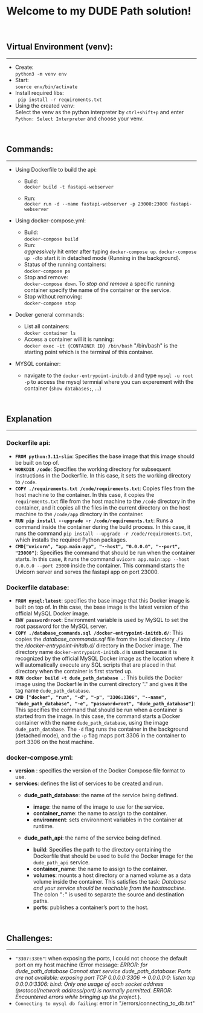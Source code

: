 # Welcome to my DUDE Path solution!

<br>


## Virtual Environment (venv):
___
+ Create: <br>
    ```python3 -m venv env```
+ Start: <br>
    ```source env/bin/activate```
+ Install required libs: <br>
    ```	pip install -r requirements.txt```
+ Using the created venv: <br>
    Select the venv as the python interpreter by `ctrl+shift+p` and enter `Python: Select Interpreter` and choose your venv.  

<br>

##  Commands:
___
+ Using Dockerfile to build the api:
    + Build: <br>
    `docker build -t fastapi-webserver`

    + Run: <br>
    ``` docker run -d --name fastapi-webserver -p 23000:23000 fastapi-webserver ```

+ Using docker-compose.yml:
    + Build: <br>
        `docker-compose build`
    + Run: <br>
        *aggressively* hit enter after typing `docker-compose up`.
        `docker-compose up -d`to start it in detached mode (Running in the background).
    + Status of the running containers: <br>
        `docker-compose ps`
    + Stop and remove: <br>
        `docker-compose down`. To *stop and remove* a specific running container specify the name of the container or the service.
    + Stop without removing: <br>
        `docker-compose stop`

+ Docker general commands:
    + List all containers: <br>
        `docker container ls`
    + Access a container will it is running: <br>
        `docker exec -it {CONTAINER ID} /bin/bash` "/bin/bash" is the starting point which is the terminal of this container.

+ MYSQL container:
    + navigate to the `docker-entrypoint-initdb.d` and type `mysql -u root -p` to access the mysql termnial where you can experement with the container (`show databases;`, ...)



<br>

## Explanation
___

### Dockerfile api:

+ **`FROM python:3.11-slim`**: Specifies the base image that this image should be built on top of.
+ **`WORKDIR /code`**: Specifies the working directory for subsequent instructions in the Dockerfile. In this case, it sets the working directory to `/code`.
+ **`COPY ./requirements.txt /code/requirements.txt`**: Copies files from the host machine to the container. In this case, it copies the `requirements.txt` file from the host machine to the `/code` directory in the container, and it copies all the files in the current directory on the host machine to the `/code/app` directory in the container.
+ **`RUN pip install --upgrade -r /code/requirements.txt`**: Runs a command inside the container during the build process. In this case, it runs the command `pip install --upgrade -r /code/requirements.txt`, which installs the required Python packages.
+ **`CMD["uvicorn", "app.main:app", "--host", "0.0.0.0", "--port", "23000"]`**: Specifies the command that should be run when the container starts. In this case, it runs the command `uvicorn app.main:app --host 0.0.0.0 --port 23000` inside the container. This command starts the Uvicorn server and serves the fastapi app on port 23000.


### Dockerfile database:
+ **`FROM mysql:latest`**: specifies the base image that this Docker image is built on top of. In this case, the base image is the latest version of the official MySQL Docker image.
+ **`ENV password=root`**: Environment variable is used by MySQL to set the root password for the MySQL server.
+ **`COPY ./database_commands.sql /docker-entrypoint-initdb.d/`**: This copies the *database_commands.sql* file from the local directory ./ into the */docker-entrypoint-initdb.d/* directory in the Docker image. The directory name `docker-entrypoint-initdb.d` is used because it is recognized by the official MySQL Docker image as the location where it will automatically execute any SQL scripts that are placed in that directory when the container is first started up.
+ **`RUN docker build -t dude_path_database .`**: This builds the Docker image using the Dockerfile in the current directory "." and gives it the tag name `dude_path_database`.
+ **`CMD ["docker", "run", "-d", "-p", "3306:3306", "--name", "dude_path_database", "-e", "password=root", "dude_path_database"]`**: This specifies the command that should be run when a container is started from the image. In this case, the command starts a Docker container with the name `dude_path_database`, using the image `dude_path_database`. The `-d` flag runs the container in the background (detached mode), and the `-p` flag maps port 3306 in the container to port 3306 on the host machine.


### docker-compose.yml:
+ **version** : specifies the version of the Docker Compose file format to use.
+ **services**: defines the list of services to be created and run.
    + **dude_path_database**: the name of the service being defined.
        + **image**: the name of the image to use for the service.
        + **container_name**: the name to assign to the container.
        + **environment**: sets environment variables in the container at runtime. 

    + **dude_path_api**: the name of the service being defined.
        + **build**: Specifies the path to the directory containing the Dockerfile that should be used to build the Docker image for the `dude_path_api` service.
        + **container_name**: the name to assign to the container.
        + **volumes**: mounts a host directory or a named volume as a data volume inside the container. This satisfies the task: *Database and your service should be reachable from the hostmachine*. The colon "`:`" is used to separate the source and destination paths.
        + **ports**: publishes a container’s port to the host.


<br>

## Challenges:
___

+ `"3307:3306"`: when exposing the ports, I could not choose the default port on my host machine (Error message: *ERROR: for dude_path_database  Cannot start service dude_path_database: Ports are not available: exposing port TCP 0.0.0.0:3306 -> 0.0.0.0:0: listen tcp 0.0.0.0:3306: bind: Only one usage of each socket address (protocol/network address/port) is normally permitted. ERROR: Encountered errors while bringing up the project.*).
+ `Connecting to mysql db failing`: error in "/errors/connecting_to_db.txt"
